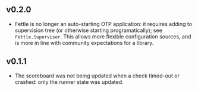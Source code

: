 ## v0.2.0

* Fettle is no longer an auto-starting OTP application: it requires adding to supervision tree (or otherwise starting programatically); see `Fettle.Supervisor`. This allows more flexible configuration sources, and is more in line with community expectations for a library.

## v0.1.1

* The scoreboard was not being updated when a check timed-out or crashed: only the runner state was updated.
